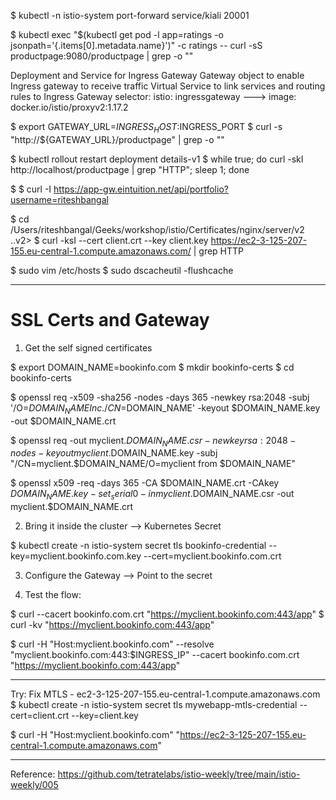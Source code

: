 $ kubectl -n istio-system port-forward service/kiali 20001

$ kubectl exec "$(kubectl get pod -l app=ratings -o jsonpath='{.items[0].metadata.name}')" -c ratings -- curl -sS productpage:9080/productpage | grep -o "<title>.*</title>"


Deployment and Service for Ingress Gateway
Gateway object to enable Ingress gateway to receive traffic
Virtual Service to link services and routing rules to Ingress Gateway
selector:
  istio: ingressgateway ---> image: docker.io/istio/proxyv2:1.17.2

$ export GATEWAY_URL=$INGRESS_HOST:$INGRESS_PORT
$ curl -s "http://${GATEWAY_URL}/productpage" | grep -o "<title>.*</title>"


$ kubectl rollout restart deployment details-v1
$ while true; do curl -skI  http://localhost/productpage | grep "HTTP"; sleep 1; done


$ 
$ curl -I https://app-gw.eintuition.net/api/portfolio?username=riteshbangal

$ cd /Users/riteshbangal/Geeks/workshop/istio/Certificates/nginx/server/v2
..v2> $ curl -ksI --cert client.crt --key client.key https://ec2-3-125-207-155.eu-central-1.compute.amazonaws.com/ | grep  HTTP


$ sudo vim /etc/hosts
$ sudo dscacheutil -flushcache

------------------------------------------------------------------------------------------
# SSL Certs and Gateway
1. Get the self signed certificates

$ export DOMAIN_NAME=bookinfo.com
$ mkdir bookinfo-certs
$ cd bookinfo-certs

$ openssl req -x509 -sha256 -nodes -days 365 -newkey rsa:2048 -subj '/O=$DOMAIN_NAME Inc./CN=$DOMAIN_NAME' -keyout $DOMAIN_NAME.key -out $DOMAIN_NAME.crt 

$ openssl req -out myclient.$DOMAIN_NAME.csr -newkey rsa:2048 -nodes -keyout myclient.$DOMAIN_NAME.key -subj "/CN=myclient.$DOMAIN_NAME/O=myclient from $DOMAIN_NAME"

$ openssl x509 -req -days 365 -CA $DOMAIN_NAME.crt -CAkey $DOMAIN_NAME.key -set_serial 0 -in myclient.$DOMAIN_NAME.csr -out myclient.$DOMAIN_NAME.crt

2. Bring it inside the cluster --> Kubernetes Secret

$ kubectl create -n istio-system secret tls bookinfo-credential --key=myclient.bookinfo.com.key --cert=myclient.bookinfo.com.crt

3. Configure the Gateway --> Point to the secret

4. Test the flow:

$ curl --cacert bookinfo.com.crt "https://myclient.bookinfo.com:443/app"
$ curl -kv "https://myclient.bookinfo.com:443/app"

$ curl -H "Host:myclient.bookinfo.com" --resolve "myclient.bookinfo.com:443:$INGRESS_IP" --cacert bookinfo.com.crt "https://myclient.bookinfo.com:443/app"


------------------------------------------------------------------------------------------
Try: Fix MTLS - ec2-3-125-207-155.eu-central-1.compute.amazonaws.com
$ kubectl create -n istio-system secret tls  mywebapp-mtls-credential --cert=client.crt --key=client.key

$ curl -H "Host:myclient.bookinfo.com" "https://ec2-3-125-207-155.eu-central-1.compute.amazonaws.com"



------------------------------------------------------------------------------------------
Reference: https://github.com/tetratelabs/istio-weekly/tree/main/istio-weekly/005

